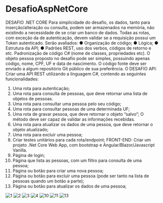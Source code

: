 # DesafioAspNetCore

DESAFIO .NET CORE
Para simplicidade do desafio, os dados, tanto para inserção/alteração ou consulta, podem
ser armazenados na memória, não existindo a necessidade de se criar um banco de dados.
Todas as rotas, com exceção da de autenticação, devem validar se a requisição possui um
Token autenticado.
Serão avaliados:
● Organização de código;
● Lógica;
● Estrutura da API;
● Padrões REST, uso dos verbos, códigos de retorno e etc. Padronização de código
C# (nome de classes, propriedades etc).
O objeto pessoa proposto no desafio pode ser simples, possuindo apenas código, nome,
CPF, UF e data de nascimento.
O código fonte deve ser enviado a algum repositório Git público de sua preferência.
O DESAFIO
API:
Criar uma API REST utilizando a linguagem C#, contendo as seguintes funcionalidades:
1. Uma rota para autenticação;
2. Uma rota para consulta de pessoas, que deve retornar uma lista de objetos de pessoas.
3. Uma rota para consultar uma pessoa pelo seu código;
4. Uma rota para consultar pessoas de uma determinada UF;
5. Uma rota de gravar pessoa, que deve retornar o objeto “salvo”;
O método deve ser capaz de validar as informações recebidas.
6. Uma rota para atualizar os dados de uma pessoa, que deve retornar o objeto atualizado;
7. Uma rota para excluir uma pessoa;
8. Criar testes unitários para cada rota/endpoint;
FRONT-END:
Criar um projeto .Net Core Web App, com bootstrap e Angular/Blazor/Javascript Vanilla.
1. Página de login;
2. Página que lista as pessoas, com um filtro para consulta de uma pessoa;
3. Página ou botão para criar uma nova pessoa;
4. Página ou botão para excluir uma pessoa (pode ser tanto na lista de pessoas quando um
botão a parte);
5. Página ou botão para atualizar os dados de uma pessoa;

![1](https://user-images.githubusercontent.com/19981071/111923693-27e91b00-8a7f-11eb-929d-c42166b8d3f8.PNG)
![2](https://user-images.githubusercontent.com/19981071/111923696-291a4800-8a7f-11eb-95b4-28d6ed04f17d.PNG)
![3](https://user-images.githubusercontent.com/19981071/111923697-291a4800-8a7f-11eb-963f-972adf4213d9.PNG)
![4](https://user-images.githubusercontent.com/19981071/111923698-291a4800-8a7f-11eb-912a-f8fffc9c9ac7.PNG)
![10](https://user-images.githubusercontent.com/19981071/111923699-29b2de80-8a7f-11eb-9525-3b0cfd2b009f.PNG)
![11](https://user-images.githubusercontent.com/19981071/111923700-29b2de80-8a7f-11eb-9959-9af71dd937a4.PNG)
![13](https://user-images.githubusercontent.com/19981071/111923701-2a4b7500-8a7f-11eb-850b-f95c6bb8c8a2.PNG)
